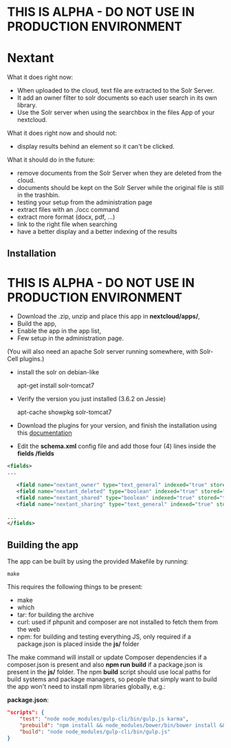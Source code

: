 
# THIS IS ALPHA - DO NOT USE IN PRODUCTION ENVIRONMENT 




# Nextant

What it does right now:
- When uploaded to the cloud, text file are extracted to the Solr Server.
- It add an owner filter to solr documents so each user search in its own library.
- Use the Solr server when using the searchbox in the files App of your nextcloud.

What it does right now and should not:
- display results behind an element so it can't be clicked.

What it should do in the future:
- remove documents from the Solr Server when they are deleted from the cloud.
- documents should be kept on the Solr Server while the original file is still in the trashbin.
- testing your setup from the administration page
- extract files with an ./occ command
- extract more format (docx, pdf, ...)
- link to the right file when searching
- have a better display and a better indexing of the results



## Installation
# THIS IS ALPHA - DO NOT USE IN PRODUCTION ENVIRONMENT 

- Download the .zip, unzip and place this app in **nextcloud/apps/**,
- Build the app,
- Enable the app in the app list,
- Few setup in the administration page.

(You will also need an apache Solr server running somewhere, with Solr-Cell plugins.)

- install the solr on debian-like

	apt-get install solr-tomcat7

- Verify the version you just installed (3.6.2 on Jessie)

	apt-cache showpkg solr-tomcat7 

- Download the plugins for your version, and finish the installation using this [documentation](https://wiki.debian.org/Solr)
- Edit the **schema.xml** config file and add those four (4) lines inside the **fields /fields**

```xml
<fields>
...

   <field name="nextant_owner" type="text_general" indexed="true" stored="true"/>
   <field name="nextant_deleted" type="boolean" indexed="true" stored="true"/>
   <field name="nextant_shared" type="boolean" indexed="true" stored="true"/>
   <field name="nextant_sharing" type="text_general" indexed="true" stored="true" multiValued="true"/>
   
...
</fields>
```

## Building the app

The app can be built by using the provided Makefile by running:

    make

This requires the following things to be present:
* make
* which
* tar: for building the archive
* curl: used if phpunit and composer are not installed to fetch them from the web
* npm: for building and testing everything JS, only required if a package.json is placed inside the **js/** folder

The make command will install or update Composer dependencies if a composer.json is present and also **npm run build** if a package.json is present in the **js/** folder. The npm **build** script should use local paths for build systems and package managers, so people that simply want to build the app won't need to install npm libraries globally, e.g.:

**package.json**:
```json
"scripts": {
    "test": "node node_modules/gulp-cli/bin/gulp.js karma",
    "prebuild": "npm install && node_modules/bower/bin/bower install && node_modules/bower/bin/bower update",
    "build": "node node_modules/gulp-cli/bin/gulp.js"
}
```

